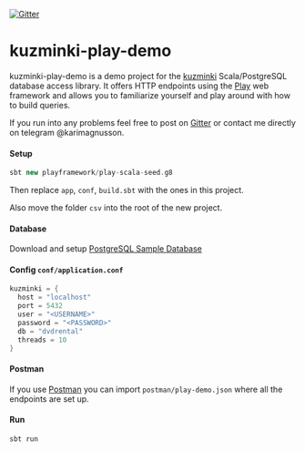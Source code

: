[![Gitter](https://img.shields.io/gitter/room/rdbc-io/rdbc.svg?style=flat-square)](https://gitter.im/kuzminki/community)

# kuzminki-play-demo

kuzminki-play-demo is a demo project for the [kuzminki](https://github.com/karimagnusson/kuzminki) Scala/PostgreSQL database access library. It offers HTTP endpoints using the [Play](https://github.com/playframework/playframework) web framework and allows you to familiarize yourself and play around with how to build queries.

If you run into any problems feel free to post on [Gitter](https://gitter.im/kuzminki/community) or contact me directly on telegram @karimagnusson.

#### Setup

```sbt
sbt new playframework/play-scala-seed.g8
```

Then replace `app`, `conf`, `build.sbt` with the ones in this project.

Also move the folder `csv` into the root of the new project.

#### Database

Download and setup [PostgreSQL Sample Database](https://www.postgresqltutorial.com/postgresql-sample-database/)

#### Config `conf/application.conf`

```sbt
kuzminki = {
  host = "localhost"
  port = 5432
  user = "<USERNAME>"
  password = "<PASSWORD>"
  db = "dvdrental"
  threads = 10
}
```

#### Postman

If you use [Postman](https://www.postman.com/) you can import `postman/play-demo.json` where all the endpoints are set up.

#### Run

```sbt
sbt run
```